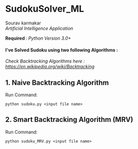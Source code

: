 # SudokuSolver_ML

Sourav karmakar<br>
_Artificial Intelligence Application_

<b>Required </b>: _Python Version 3.0+_

<h4>I've Solved Sudoku using two following Algorithms : </h4>

 _Check Backtracking Algorithms here :  https://en.wikipedia.org/wiki/Backtracking_

## 1. Naive Backtracking Algorithm

Run Command:

    python sudoku.py <input file name>

## 2. Smart Backtracking Algorithm (MRV)

Run Command:

    python sudoku_MRV.py <input file name>
